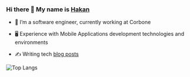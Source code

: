 ### Hi there 👋 My name is [Hakan](https://www.linkedin.com/in/hakansilek/)
- 🔭 I’m a software engineer, currently working at Corbone

- 🖥 Experience with Mobile Applications development technologies and environments

- ✍️ Writing tech [blog posts](https://hakansilek.com)

![Top Langs](https://github-readme-stats.vercel.app/api/top-langs/?username=hakansilek&theme=calm)

<!--
**hakansilek/hakansilek** is a ✨ _special_ ✨ repository because its `README.md` (this file) appears on your GitHub profile.

Here are some ideas to get you started:

- 🔭 I’m currently working on ...
- 🌱 I’m currently learning ...
- 👯 I’m looking to collaborate on ...
- 🤔 I’m looking for help with ...
- 💬 Ask me about ...
- 📫 How to reach me: ...
- 😄 Pronouns: ...
- ⚡ Fun fact: ...
-->
